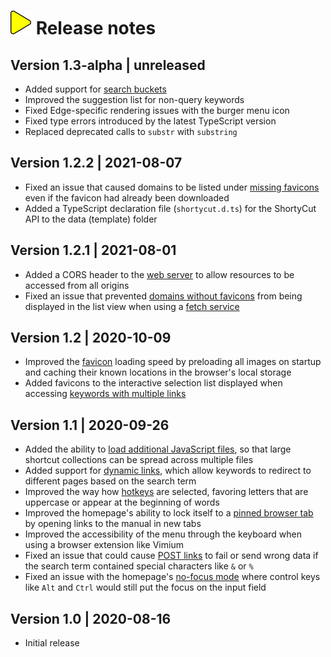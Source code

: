 # ![](img/arrow.svg) Release notes

## Version 1.3-alpha | unreleased

- Added support for [search buckets](search-buckets.md)
- Improved the suggestion list for non-query keywords
- Fixed Edge-specific rendering issues with the burger menu icon
- Fixed type errors introduced by the latest TypeScript version
- Replaced deprecated calls to `substr` with `substring`

## Version 1.2.2 | 2021-08-07

- Fixed an issue that caused domains to be listed under [missing favicons](favicons.md#missing-favicons)
  even if the favicon had already been downloaded
- Added a TypeScript declaration file (`shortycut.d.ts`) for the ShortyCut API to the data (template) folder

## Version 1.2.1 | 2021-08-01

- Added a CORS header to the [web server](web-server.md) to allow resources to be accessed from all origins
- Fixed an issue that prevented [domains without favicons](favicons.md#missing-favicons)
  from being displayed in the list view when using a [fetch service](configuration.md#homepagefaviconsfetchservice)

## Version 1.2 | 2020-10-09

- Improved the [favicon](favicons.md) loading speed by preloading all images on startup
  and caching their known locations in the browser's local storage
- Added favicons to the interactive selection list
  displayed when accessing [keywords with multiple links](multi-link-shortcuts.md)

## Version 1.1 | 2020-09-26

- Added the ability to [load additional JavaScript files](loading-separate-files.md),
  so that large shortcut collections can be spread across multiple files
- Added support for [dynamic links](dynamic-links.md),
  which allow keywords to redirect to different pages based on the search term
- Improved the way how [hotkeys](hotkeys.md) are selected,
  favoring letters that are uppercase or appear at the beginning of words
- Improved the homepage's ability to lock itself to a [pinned browser tab](homepage.md)
  by opening links to the manual in new tabs
- Improved the accessibility of the menu through the keyboard
  when using a browser extension like Vimium
- Fixed an issue that could cause [POST links](post-links.md) to fail or send wrong data
  if the search term contained special characters like `&` or `%`
- Fixed an issue with the homepage's [no-focus mode](homepage.md)
  where control keys like `Alt` and `Ctrl` would still put the focus on the input field

## Version 1.0 | 2020-08-16

- Initial release
